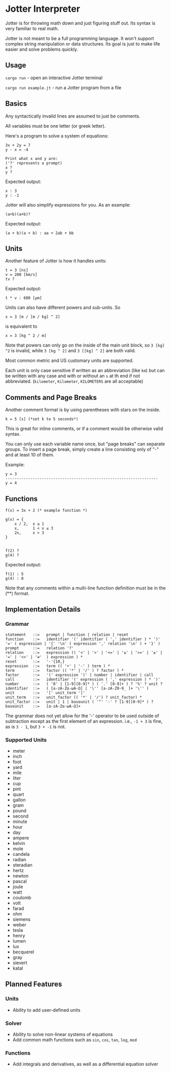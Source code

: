 # Jotter Interpreter

Jotter is for throwing math down and just figuring stuff out.
Its syntax is very familiar to real math.

Jotter is not meant to be a full programming language. It won't support complex string manipulation or data structures. Its goal is just to make life easier and solve problems quickly.

## Usage

`cargo run` - open an interactive Jotter terminal

`cargo run example.jt` - run a Jotter program from a file

## Basics

Any syntactically invalid lines are assumed to just be comments.

All variables must be one letter (or greek letter).

Here's a program to solve a system of equations:

```
3x + 2y = 7
y - x = -4

Print what x and y are:
('?' represents a prompt)
x ?
y ?
```

Expected output:
```
x : 3
y : -1
```

Jotter will also simplify expressions for you. As an example:

```
(a+b)(a+b)?
```

Expected output:
```
(a + b)(a + b) : aa + 2ab + bb
```

## Units

Another feature of Jotter is how it handles units:
```
t = 3 [ns]
v = 200 [km/s]
tv ?
```

Expected output:
```
t * v : 600 [μm]
```

Units can also have different powers and sub-units. So
```
x = 3 [m / [m / kg] ^ 2]
```

is equivalent to
```
x = 3 [kg ^ 2 / m]
```

Note that powers can only go on the inside of the main unit block, so `3 [kg] ^2`
is invalid, while `3 [kg ^ 2]` and `3 [[kg] ^ 2]` are both valid.

Most common metric and US customary units are supported.

Each unit is only case sensitive if written as an abbreviation (like `km`) but can be written with any case
and with or without an `s` at th end if not abbreviated. (`kilometer`, `Kilometer`, `KILOMETERS` are all acceptable)

## Comments and Page Breaks

Another comment format is by using parentheses with stars on the inside.
```
k = 5 [s] (*set k to 5 seconds*)
```

This is great for inline comments, or if a comment would be otherwise valid syntax.

You can only use each variable name once, but "page breaks" can separate groups. 
To insert a page break, simply create a line consisting only of "-" and at least 10 of them.

Example:
```
y = 3
-------------------------------------------------------------------
y = 4
```

## Functions

```
f(x) = 3x + 2 (* example function *)

g(x) = {
    x / 2,  x ≤ 1
    x,      1 < x ≤ 3
    2x,     x > 3
}


f(2) ?
g(4) ? 
```

Expected output:
```
f(1) : 5
g(4) : 8
```

Note that any comments within a multi-line function definition must be in the (**) format.

## Implementation Details

### Grammar

```
statement   ::=   prompt | function | relation | reset
function    ::=   identifier '(' identifier ( ',' identifier ) * ')' '=' ( expression | '{' '\n' ( expression ',' relation '\n' ) + '}' )
prompt      ::=   relation '?'
relation    ::=   expression (( '<' | '>' | '<=' | '≤' | '>=' | '≥' | '=' | '<>' | '≠'  ) expression ) *
reset       ::=   '-'{10,}
expression  ::=   term (( '+' | '-' ) term ) *
term        ::=   factor (( '*' | '/' ) ? factor ) *
factor      ::=   '(' expression ')' | number | identifier | call
call        ::=   identifier '(' expression ( ',' expression ) * ')'
number      ::=   ( '0' | [1-9][0-9]* ) ( '.' [0-9]+ ) ? '%' ? unit ?
identifier  ::=   ( [a-zA-Zα-ωΑ-Ω] | '\'' [a-zA-Z0-9_ ]+ '\'' )
unit        ::=   '[' unit_term ']'
unit_term   ::=   unit_factor (( '*' | '/') ? unit_factor) *
unit_factor ::=   unit | 1 | baseunit ( '^' '-' ? [1-9][0-9]* ) ?
baseunit    ::=   [a-zA-Zα-ωΑ-Ω]+
```

The grammar does not yet allow for the '-' operator to be used outside of subtraction except as the first element of an expression. i.e., `-1 + 3` is fine, as is `3 - 1`, but `3 + -1` is not.

### Supported Units
- meter
- inch
- foot
- yard
- mile
- liter
- cup
- pint
- quart
- gallon
- gram
- pound
- second
- minute
- hour
- day
- ampere
- kelvin
- mole
- candela
- radian
- steradian
- hertz
- newton
- pascal
- joule
- watt
- coulomb
- volt
- farad
- ohm
- siemens
- weber
- tesla
- henry
- lumen
- lux
- becquerel
- gray
- sievert
- katal

## Planned Features

### Units

- Ability to add user-defined units

### Solver

- Ability to solve non-linear systems of equations
- Add common math functions such as `sin`, `cos`, `tan`, `log`, `mod`

### Functions

- Add integrals and derivatives, as well as a differential equation solver

